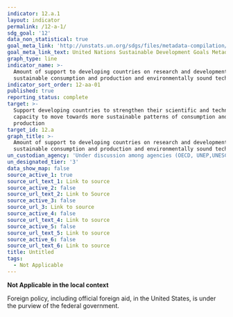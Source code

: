 ```yaml
---
indicator: 12.a.1
layout: indicator
permalink: /12-a-1/
sdg_goal: '12'
data_non_statistical: true
goal_meta_link: 'http://unstats.un.org/sdgs/files/metadata-compilation/Metadata-Goal-12.pdf'
goal_meta_link_text: United Nations Sustainable Development Goals Metadata (pdf 782kB)
graph_type: line
indicator_name: >-
  Amount of support to developing countries on research and development for
  sustainable consumption and production and environmentally sound technologies
indicator_sort_order: 12-aa-01
published: true
reporting_status: complete
target: >-
  Support developing countries to strengthen their scientific and technological
  capacity to move towards more sustainable patterns of consumption and
  production
target_id: 12.a
graph_title: >-
  Amount of support to developing countries on research and development for
  sustainable consumption and production and environmentally sound technologies
un_custodian_agency: 'Under discussion among agencies (OECD, UNEP,UNESCO-UIS,World Bank)'
un_designated_tier: '3'
data_show_map: false
source_active_1: true
source_url_text_1: Link to source
source_active_2: false
source_url_text_2: Link to Source
source_active_3: false
source_url_3: Link to source
source_active_4: false
source_url_text_4: Link to source
source_active_5: false
source_url_text_5: Link to source
source_active_6: false
source_url_text_6: Link to source
title: Untitled
tags:
  - Not Applicable
---
```

**Not Applicable in the local context**

Foreign policy, including official foreign aid, in the United States, is under the purview of the federal government.
